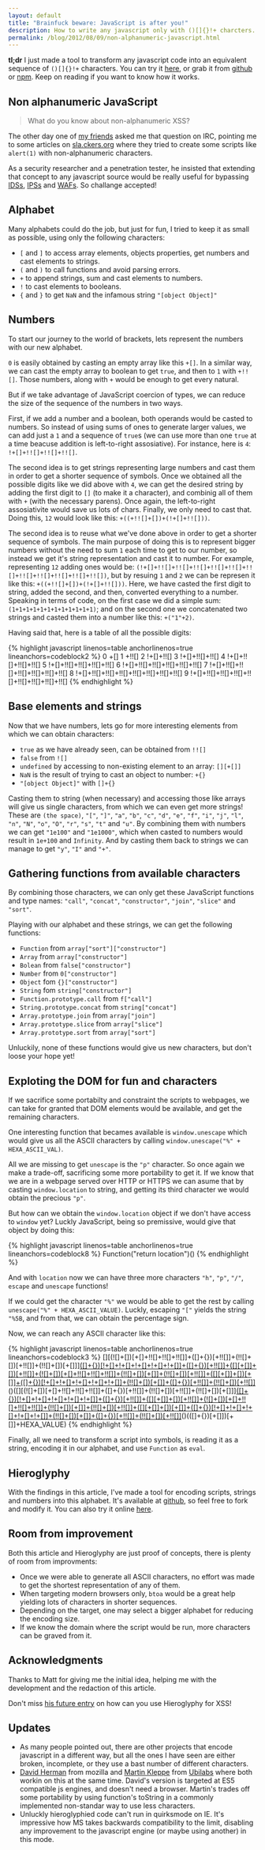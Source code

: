 ```yaml
---
layout: default
title: "Brainfuck beware: JavaScript is after you!"
description: How to write any javascript only with ()[]{}!+ charcters.
permalink: /blog/2012/08/09/non-alphanumeric-javascript.html
---
```


**tl;dr** I just made a tool to transform any javascript code into an equivalent sequence
of `()[]{}!+` characters. You can try it
[here](/files/hieroglyphy), or grab it from
[github](https://github.com/alcuadrado/hieroglyphy) or
[npm](https://npmjs.org/package/hieroglyphy). Keep on reading if you want
 to know how it works.

Non alphanumeric JavaScript
---------------------------

> What do you know about non-alphanumeric XSS?

The other day one of [my friends](http://mfsec.com.ar/) asked me that question
on IRC, pointing me to some articles on [sla.ckers.org](http://sla.ckers.org)
where they tried to create some scripts like `alert(1)` with non-alphanumeric
characters.

As a security researcher and a penetration tester, he insisted that extending
that concept to any javascript source would be really useful for bypassing
[IDSs](http://en.wikipedia.org/wiki/Intrusion_detection_system),
[IPSs](http://en.wikipedia.org/wiki/Intrusion_prevention_system) and
[WAFs](https://www.owasp.org/index.php/Web_Application_Firewall). So challange
accepted!

Alphabet
--------

Many alphabets could do the job, but just for fun, I tried to keep it as small
as possible, using only the following characters:

* `[` and `]` to access array elements, objects properties, get numbers and
cast elements to strings.
* `(` and `)` to call functions and avoid parsing errors.
* `+` to append strings, sum and cast elements to numbers.
* `!` to cast elements to booleans.
* `{` and `}` to get `NaN` and the infamous string `"[object Object]"`


Numbers
-------

To start our journey to the world of brackets, lets represent the numbers with
our new alphabet.

`0` is easily obtained by casting an empty array like this `+[]`. In a similar
way, we can cast the empty array to boolean to get `true`, and then to `1` with
`+!![]`. Those numbers, along with `+` would be enough to get every natural.

But if we take advantage of JavaScript coercion of types, we can reduce the size
of the sequence of the numbers in two ways.

First, if we add a number and a boolean, both operands would be casted to
numbers. So instead of using sums of ones to generate larger values, we can
add just a `1` and a sequence of `true`s (we can use more than one `true` at a
time beacuse addition is left-to-right assosiative). For instance, here is `4`:
`!+[]+!![]+!![]+!![]`.

The second idea is to get strings representing large numbers and cast them in
order to get a shorter sequence of symbols. Once we obtained all the possible
digits like we did above with `4`, we can get the desired string by adding the
first digit to `[]` (to make it a character), and combinig all of them with `+`
(with the necessary parens). Once again, the left-to-right assosiativite would
save us lots of chars. Finally, we only need to cast that. Doing this, `12`
would look like this: `+((+!![]+[])+(!+[]+!![]))`.

The second idea is to reuse what we've done above in order to get a shorter
sequence of symbols. The main purpose of doing this is to represent bigger
numbers without the need to sum `1` each time to get to our number, so instead
we get it's string representation and cast it to number. For example,
representing `12` adding ones would be:
`(!+[]+!![]+!![]+!![]+!![]+!![]+!![]+!![]+!![]+!![]+!![]+!![])`, but by resuing
`1` and `2` we can be represen it like this: `+((+!![]+[])+(!+[]+!![]))`. Here,
we have casted the first digit to string, added the second, and then, converted
everything to a number. Speaking in terms of code, on the first case we did a
simple sum: `(1+1+1+1+1+1+1+1+1+1+1+1)`; and on the second one we concatenated
two strings and casted them into a number like this: `+("1"+2)`.

Having said that, here is a table of all the possible digits:

<div class="codeblock">

{% highlight javascript linenos=table anchorlinenos=true lineanchors=codeblock2 %}
0 +[]
1 +!![]
2 !+[]+!![]
3 !+[]+!![]+!![]
4 !+[]+!![]+!![]+!![]
5 !+[]+!![]+!![]+!![]+!![]
6 !+[]+!![]+!![]+!![]+!![]+!![]
7 !+[]+!![]+!![]+!![]+!![]+!![]+!![]
8 !+[]+!![]+!![]+!![]+!![]+!![]+!![]+!![]
9 !+[]+!![]+!![]+!![]+!![]+!![]+!![]+!![]+!![]
{% endhighlight %}

</div>

Base elements and strings
-------------------------

Now that we have numbers, lets go for more interesting elements from which we
can obtain characters:

* `true` as we have already seen, can be obtained from `!![]`
* `false` from `![]`
* `undefined` by accessing to non-existing element to an array: `[][+[]]`
* `NaN` is the result of trying to cast an object to number: `+{}`
* `"[object Object]"` with `[]+{}`

Casting them to string (when necessary) and accessing those like arrays will
give us single characters, from which we can even get more strings! These are
`(the space)`, `"["`, `"]"`, `"a"`, `"b"`, `"c"`, `"d"`, `"e"`, `"f"`, `"i"`,
`"j"`, `"l"`, `"n"`, `"N"`, `"o"`, `"O"`, `"r"`, `"s"`, `"t"` and `"u"`. By
combining them with numbers we can get `"1e100"` and `"1e1000"`, which when
casted to numbers would result in `1e+100` and `Infinity`. And by casting them
back to strings we can manage to get `"y"`, `"I"` and `"+"`.

Gathering functions from available characters
-------------------------------------------------

By combining those characters, we can only get these JavaScript functions and
type names: `"call"`, `"concat"`, `"constructor"`, `"join"`, `"slice"` and
`"sort"`.

Playing with our alphabet and these strings, we can get the following functions:

* `Function` from `array["sort"]["constructor"]`
* `Array` from `array["constructor"]`
* `Bolean` from `false["constructor"]`
* `Number` from `0["constructor"]`
* `Object` fom `{}["constructor"]`
* `String` fom `string["constructor"]`
* `Function.prototype.call` from `f["call"]`
* `String.prototype.concat` from `string["concat"]`
* `Array.prototype.join` from `array["join"]`
* `Array.prototype.slice`  from `array["slice"]`
* `Array.prototype.sort` from `array["sort"]`

Unluckily, none of these functions would give us new characters, but don't loose
your hope yet!

Exploting the DOM for fun and characters
----------------------------------------

If we sacrifice some portabilty and constraint the scripts to webpages, we can
take for granted that DOM elements would be available, and get the remaining
characters.

One interesting function that becames available is `window.unescape` which would
give us all the ASCII characters by calling
`window.unescape("%" + HEXA_ASCII_VAL)`.

All we are missing to get `unescape` is the `"p"` character. So once again we
make a trade-off, sacrificing some more portability to get it. If we know that
we are in a webpage served over HTTP or HTTPS we can asume that by casting
`window.location` to string, and getting its third character we would obtain the
precious `"p"`.

But how can we obtain the `window.location` object if we don't have access to
`window` yet? Luckly JavaScript, being so premissive, would give that object by
doing this:

<div class="codeblock">

{% highlight javascript linenos=table anchorlinenos=true lineanchors=codeblock8 %}
Function("return location")()
{% endhighlight %}

</div>

And with `location` now we can have three more characters `"h"`, `"p"`, `"/"`,
`escape` and `unescape` functions!

If we could get the character `"%"` we would be able to get the rest by calling
`unescape("%" + HEXA_ASCII_VALUE)`. Luckly, escaping `"["` yields the string
`"%5B`, and from that, we can obtain the percentage sign.

Now, we can reach any ASCII character like this:

<div class="codeblock">

{% highlight javascript linenos=table anchorlinenos=true lineanchors=codeblock3 %}
[][(![]+[])[+[]+!![]+!![]+!![]]+([]+{})[+!![]]+(!![]+[])[+!![]]+(!![]+[])[+[]]][([]+{})[!+[]+!+[]+!+[]+!+[]+!+[]]+([]+{})[+!![]]+([][+[]]+[])[+!![]]+(![]+[])[+[]+!![]+!![]+!![]]+(!![]+[])[+[]]+(!![]+[])[+!![]]+([][+[]]+[])[+[]]+([]+{})[!+[]+!+[]+!+[]+!+[]+!+[]]+(!![]+[])[+[]]+([]+{})[+!![]]+(!![]+[])[+!![]]]((!![]+[])[+!![]]+(!![]+[])[!+[]+!![]+!![]]+(!![]+[])[+[]]+([][+[]]+[])[+[]]+(!![]+[])[+!![]]+([][+[]]+[])[+!![]]+([]+{})[!+[]+!![]+!![]+!![]+!![]+!![]+!![]]+([][+[]]+[])[+[]]+([][+[]]+[])[+!![]]+(!![]+[])[!+[]+!![]+!![]]+(![]+[])[+[]+!![]+!![]+!![]]+([]+{})[!+[]+!+[]+!+[]+!+[]+!+[]]+(+[]+{})[+!![]]+([]+[][(![]+[])[+[]+!![]+!![]+!![]]+([]+{})[+!![]]+(!![]+[])[+!![]]+(!![]+[])[+[]]][([]+{})[!+[]+!+[]+!+[]+!+[]+!+[]]+([]+{})[+!![]]+([][+[]]+[])[+!![]]+(![]+[])[+[]+!![]+!![]+!![]]+(!![]+[])[+[]]+(!![]+[])[+!![]]+([][+[]]+[])[+[]]+([]+{})[!+[]+!+[]+!+[]+!+[]+!+[]]+(!![]+[])[+[]]+([]+{})[+!![]]+(!![]+[])[+!![]]]((!![]+[])[+!![]]+(!![]+[])[!+[]+!![]+!![]]+(!![]+[])[+[]]+([][+[]]+[])[+[]]+(!![]+[])[+!![]]+([][+[]]+[])[+!![]]+([]+{})[!+[]+!![]+!![]+!![]+!![]+!![]+!![]]+(![]+[])[+[]+!![]+!![]]+([]+{})[+!![]]+([]+{})[!+[]+!+[]+!+[]+!+[]+!+[]]+(+[]+{})[+!![]]+(!![]+[])[+[]]+([][+[]]+[])[!+[]+!![]+!![]+!![]+!![]]+([]+{})[+!![]]+([][+[]]+[])[+!![]])())[!+[]+!![]+!![]]+(!![]+[])[!+[]+!![]+!![]])()([][(![]+[])[+[]+!![]+!![]+!![]]+([]+{})[+!![]]+(!![]+[])[+!![]]+(!![]+[])[+[]]][([]+{})[!+[]+!+[]+!+[]+!+[]+!+[]]+([]+{})[+!![]]+([][+[]]+[])[+!![]]+(![]+[])[+[]+!![]+!![]+!![]]+(!![]+[])[+[]]+(!![]+[])[+!![]]+([][+[]]+[])[+[]]+([]+{})[!+[]+!+[]+!+[]+!+[]+!+[]]+(!![]+[])[+[]]+([]+{})[+!![]]+(!![]+[])[+!![]]]((!![]+[])[+!![]]+(!![]+[])[!+[]+!![]+!![]]+(!![]+[])[+[]]+([][+[]]+[])[+[]]+(!![]+[])[+!![]]+([][+[]]+[])[+!![]]+([]+{})[!+[]+!![]+!![]+!![]+!![]+!![]+!![]]+(!![]+[])[!+[]+!![]+!![]]+(![]+[])[+[]+!![]+!![]+!![]]+([]+{})[!+[]+!+[]+!+[]+!+[]+!+[]]+(+[]+{})[+!![]]+([]+[][(![]+[])[+[]+!![]+!![]+!![]]+([]+{})[+!![]]+(!![]+[])[+!![]]+(!![]+[])[+[]]][([]+{})[!+[]+!+[]+!+[]+!+[]+!+[]]+([]+{})[+!![]]+([][+[]]+[])[+!![]]+(![]+[])[+[]+!![]+!![]+!![]]+(!![]+[])[+[]]+(!![]+[])[+!![]]+([][+[]]+[])[+[]]+([]+{})[!+[]+!+[]+!+[]+!+[]+!+[]]+(!![]+[])[+[]]+([]+{})[+!![]]+(!![]+[])[+!![]]]((!![]+[])[+!![]]+(!![]+[])[!+[]+!![]+!![]]+(!![]+[])[+[]]+([][+[]]+[])[+[]]+(!![]+[])[+!![]]+([][+[]]+[])[+!![]]+([]+{})[!+[]+!![]+!![]+!![]+!![]+!![]+!![]]+(![]+[])[+[]+!![]+!![]]+([]+{})[+!![]]+([]+{})[!+[]+!+[]+!+[]+!+[]+!+[]]+(+[]+{})[+!![]]+(!![]+[])[+[]]+([][+[]]+[])[!+[]+!![]+!![]+!![]+!![]]+([]+{})[+!![]]+([][+[]]+[])[+!![]])())[!+[]+!![]+!![]]+(!![]+[])[!+[]+!![]+!![]])()(([]+{})[+[]])[+[]]+HEXA_VALUE)
{% endhighlight %}

</div>

Finally, all we need to transform a script into symbols, is reading it as a
string, encoding it in our alphabet, and use `Function` as `eval`.

Hieroglyphy
-----------

With the findings in this article, I've made a tool for encoding scripts,
strings and numbers into this alphabet. It's available at
[github](https://github.com/alcuadrado/hieroglyphy), so feel free to fork and
modify it. You can also try it online
[here](http://patriciopalladino.com/files/hieroglyphy).

Room from improvement
---------------------

Both this article and Hieroglyphy are just proof of concepts, there is plenty of
room from improvments:

* Once we were able to generate all ASCII characters, no effort was made to get
    the shortest representation of any of them.
* When targeting modern browsers only, `btoa` would be a great help
    yielding lots of characters in shorter sequences.
* Depending on the target, one may select a bigger alphabet for reducing the
    encoding size.
* If we know the domain where the script would be run, more characters can be
    graved from it.
<!-- * When working with XSS during a pentest, you will find appropiate to
    easily get the characters of your need by using the current domain. -->

Acknowledgments
---------------

Thanks to Matt for giving me the initial idea, helping me with the development
and the redaction of this article.

Don't miss [his future entry](http://blog.infobytesec.com/2012/09/bypassing-wafs-with-non-alphanumeric-xss.html)
on how can you use Hieroglyphy for XSS!

Updates
-------

* As many people pointed out, there are other projects that encode javascript
in a different way, but all the ones I have seen are either broken, incomplete,
or they use a bast number of different characters.
* [David Herman](https://twitter.com/littlecalculist) from mozilla and
[Martin Kleppe](https://twitter.com/aemkei) from
[Ubilabs](http://www.ubilabs.net/) where both workin on this at the same time.
David's version is targeted at ES5 compatible js engines, and doesn't need a
browser. Martin's trades off some portability by using function's toString
in a commonly implemented non-standar way to use less characters.
* Unluckly hieroglyphied code can't run in quirksmode on IE. It's impressive how
MS takes backwards compatibility to the limit, disabling any improvement to the
javascript engine (or maybe using another) in this mode.
